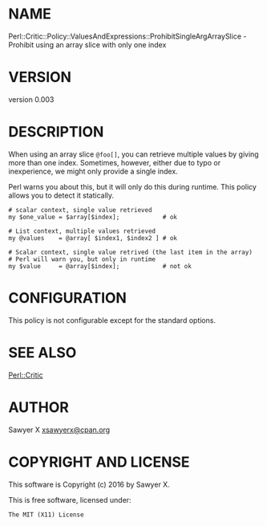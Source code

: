 # NAME

Perl::Critic::Policy::ValuesAndExpressions::ProhibitSingleArgArraySlice - Prohibit using an array slice with only one index

# VERSION

version 0.003

# DESCRIPTION

When using an array slice `@foo[]`, you can retrieve multiple values by
giving more than one index. Sometimes, however, either due to typo or
inexperience, we might only provide a single index.

Perl warns you about this, but it will only do this during runtime. This
policy allows you to detect it statically.

    # scalar context, single value retrieved
    my $one_value = $array[$index];            # ok

    # List context, multiple values retrieved
    my @values    = @array[ $index1, $index2 ] # ok

    # Scalar context, single value retrived (the last item in the array)
    # Perl will warn you, but only in runtime
    my $value     = @array[$index];            # not ok

# CONFIGURATION

This policy is not configurable except for the standard options.

# SEE ALSO

[Perl::Critic](https://metacpan.org/pod/Perl::Critic)

# AUTHOR

Sawyer X <xsawyerx@cpan.org>

# COPYRIGHT AND LICENSE

This software is Copyright (c) 2016 by Sawyer X.

This is free software, licensed under:

    The MIT (X11) License
